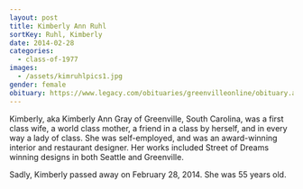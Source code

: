 ```yaml
---
layout: post
title: Kimberly Ann Ruhl
sortKey: Ruhl, Kimberly
date: 2014-02-28
categories:
  - class-of-1977
images:
  - /assets/kimruhlpics1.jpg
gender: female
obituary: https://www.legacy.com/obituaries/greenvilleonline/obituary.aspx?page=lifestory&pid=170006363
---
```

Kimberly, aka Kimberly Ann Gray of Greenville, South Carolina, was a first class wife, a world class mother, a friend in a class by herself, and in every way a lady of class. She was self-employed, and was an award-winning interior and restaurant designer. Her works included Street of Dreams winning designs in both Seattle and Greenville.

Sadly, Kimberly passed away on February 28, 2014. She was 55 years old.